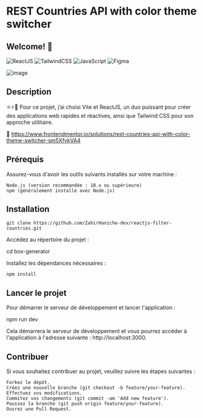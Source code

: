 # REST Countries API with color theme switcher


## Welcome! 👋

![ReactJS](https://img.shields.io/badge/-ReactJs-61DAFB?logo=react&logoColor=white&style=for-the-badge)
![TailwindCSS](https://img.shields.io/badge/tailwindcss-%2338B2AC.svg?style=for-the-badge&logo=tailwind-css&logoColor=white)
![JavaScript](https://img.shields.io/badge/javascript-%23323330.svg?style=for-the-badge&logo=javascript&logoColor=%23F7DF1E)
![Figma](https://img.shields.io/badge/figma-%23F24E1E.svg?style=for-the-badge&logo=figma&logoColor=white&color=blue)

![image](https://github.com/user-attachments/assets/2cd24a64-2edc-475c-8944-b34b8a0ca57d)


## Description

 ⚛️⚡🎨 Pour ce projet, j’ai choisi Vite et ReactJS, un duo puissant pour créer des applications web rapides et réactives, ainsi que Tailwind CSS pour son approche utilitaire.

🚀 https://www.frontendmentor.io/solutions/rest-countries-api-with-color-theme-switcher-sm5XfykVA4

## Prérequis

Assurez-vous d'avoir les outils suivants installés sur votre machine :

    Node.js (version recommandée : 18.x ou supérieure)
    npm (généralement installé avec Node.js)

## Installation

    git clone https://github.com/ZahirHaniche-dev/reactjs-filter-countries.git


Accédez au répertoire du projet :

cd box-generator

Installez les dépendances nécessaires :

    npm install

## Lancer le projet

Pour démarrer le serveur de développement et lancer l'application :


npm run dev

Cela démarrera le serveur de développement et vous pourrez accéder à l'application à l'adresse suivante : http://localhost:3000.


## Contribuer

Si vous souhaitez contribuer au projet, veuillez suivre les étapes suivantes :

    Forkez le dépôt.
    Créez une nouvelle branche (git checkout -b feature/your-feature).
    Effectuez vos modifications.
    Commitez vos changements (git commit -am 'Add new feature').
    Poussez la branche (git push origin feature/your-feature).
    Ouvrez une Pull Request.


